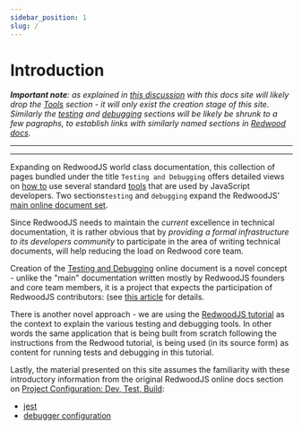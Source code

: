 ```yaml
---
sidebar_position: 1
slug: /
---
```


# Introduction

_**Important note**: as explained in [this discussion](https://github.com/adriatic/tandem/issues/1#issuecomment-1101260396) with this docs site will likely drop the [Tools](https://rw-community.org/tools/introduction) section - it will only exist the creation stage of this site. Similarly the [testing](https://rw-community.org/testing/introduction) and [debugging](https://rw-community.org/debugging/introduction) sections will be likely be shrunk to a few pagraphs, to establish links with similarly named sections in [Redwood docs](https://redwoodjs.com/docs/introduction)._

---
---

Expanding on RedwoodJS world class documentation, this collection of pages bundled under the title `Testing and Debugging` offers detailed views on [how to](https://rw-community.org/cookbook/introduction) use several standard [tools](https://rw-community.org/tools/introduction) that are used by JavaScript developers. Two sections`testing` and `debugging` expand the RedwoodJS' [main online document set](https://redwoodjs.com/docs/introduction). 

Since RedwoodJS needs to maintain the _current_ excellence in technical documentation, it is rather obvious that by _providing a formal infrastructure to its developers community_ to participate in the area of writing technical documents, will help reducing the load on Redwood core team.

Creation of the [Testing and Debugging](https://rw-community.org/) online document is a novel concept - unlike the "main" documentation written mostly by RedwoodJS founders and core team members, it is a project that expects the participation of RedwoodJS contributors: (see [this article](https://community.redwoodjs.com/t/proposal-testing-and-debugging-project/2923`) for details.

There is another novel approach - we are using the [RedwoodJS tutorial](https://redwoodjs.com/docs/tutorial/foreword) as the context to explain the various testing and debugging tools. In other words the same application that is being built from scratch following the instructions from the Redwood tutorial, is being used (in its source form) as content for running tests and debugging in this tutorial.

Lastly, the material presented on this site assumes the familiarity with these introductory information from the original RedwoodJS online docs section on [Project Configuration: Dev, Test, Build](https://redwoodjs.com/docs/project-configuration-dev-test-build):

- [jest](https://redwoodjs.com/docs/project-configuration-dev-test-build#jest)
- [debugger configuration](https://redwoodjs.com/docs/project-configuration-dev-test-build#debugger-configuration)


